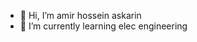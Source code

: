 - 👋 Hi, I’m amir hossein askarin
- 🌱 I’m currently learning elec engineering


<!---
amira825201/amira825201 is a ✨ special ✨ repository because its `README.md` (this file) appears on your GitHub profile.
You can click the Preview link to take a look at your changes.
--->
